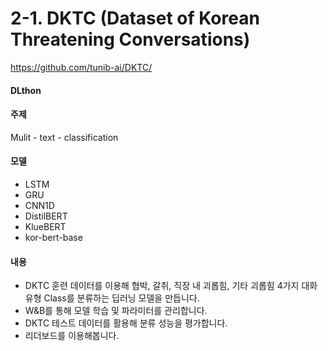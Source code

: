 # 2-1. DKTC (Dataset of Korean Threatening Conversations)
https://github.com/tunib-ai/DKTC/

#### DLthon
#### 주제
Mulit - text - classification

#### 모델
- LSTM
- GRU
- CNN1D
- DistilBERT
- KlueBERT
- kor-bert-base

  
#### 내용
- DKTC 훈련 데이터를 이용해 협박, 갈취, 직장 내 괴롭힘, 기타 괴롭힘 4가지 대화 유형 Class를 분류하는 딥러닝 모델을 만듭니다.
- W&B를 통해 모델 학습 및 파라미터를 관리합니다.
- DKTC 테스트 데이터를 활용해 분류 성능을 평가합니다.
- 리더보드를 이용해봅니다.

